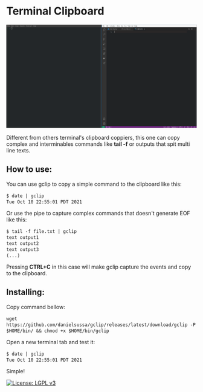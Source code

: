 # Terminal Clipboard

![record example](gif/example_complete.gif)

Different from others terminal's clipboard coppiers, this one can copy complex and interminables commands like **tail -f** or outputs that spit multi line texts.

## How to use:

You can use gclip to copy a simple command to the clipboard like this:

    $ date | gclip
    Tue Oct 10 22:55:01 PDT 2021

Or use the pipe to capture complex commands that doesn't generate EOF like this:

    $ tail -f file.txt | gclip
    text output1
    text output2
    text output3
    (...)

Pressing **CTRL+C** in this case will make gclip capture the events and copy to the clipboard.

## Installing:

Copy command bellow:

    wget https://github.com/danielsussa/gclip/releases/latest/download/gclip -P $HOME/bin/ && chmod +x $HOME/bin/gclip

Open a new terminal tab and test it:

    $ date | gclip
    Tue Oct 10 22:55:01 PDT 2021

Simple!

[![License: LGPL v3](https://img.shields.io/badge/License-LGPL_v3-blue.svg)](https://www.gnu.org/licenses/lgpl-3.0)
